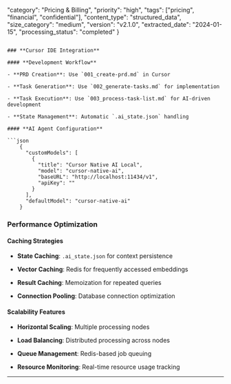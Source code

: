 <!-- CONTEXT_REFERENCE: 400_context-priority-guide.md -->

  "category": "Pricing & Billing",
  "priority": "high",
  "tags": ["pricing", "financial", "confidential"],
  "content_type": "structured_data",
  "size_category": "medium",
  "version": "v2.1.0",
  "extracted_date": "2024-01-15",
  "processing_status": "completed"
}

```

### **Cursor IDE Integration**

#### **Development Workflow**

- **PRD Creation**: Use `001_create-prd.md` in Cursor

- **Task Generation**: Use `002_generate-tasks.md` for implementation

- **Task Execution**: Use `003_process-task-list.md` for AI-driven development

- **State Management**: Automatic `.ai_state.json` handling

#### **AI Agent Configuration**

```json
    {
      "customModels": [
        {
          "title": "Cursor Native AI Local",
          "model": "cursor-native-ai",
          "baseURL": "http://localhost:11434/v1",
          "apiKey": ""
        }
      ],
      "defaultModel": "cursor-native-ai"
    }

```

### **Performance Optimization**

#### **Caching Strategies**

- **State Caching**: `.ai_state.json` for context persistence

- **Vector Caching**: Redis for frequently accessed embeddings

- **Result Caching**: Memoization for repeated queries

- **Connection Pooling**: Database connection optimization

#### **Scalability Features**

- **Horizontal Scaling**: Multiple processing nodes

- **Load Balancing**: Distributed processing across nodes

- **Queue Management**: Redis-based job queuing

- **Resource Monitoring**: Real-time resource usage tracking

---

